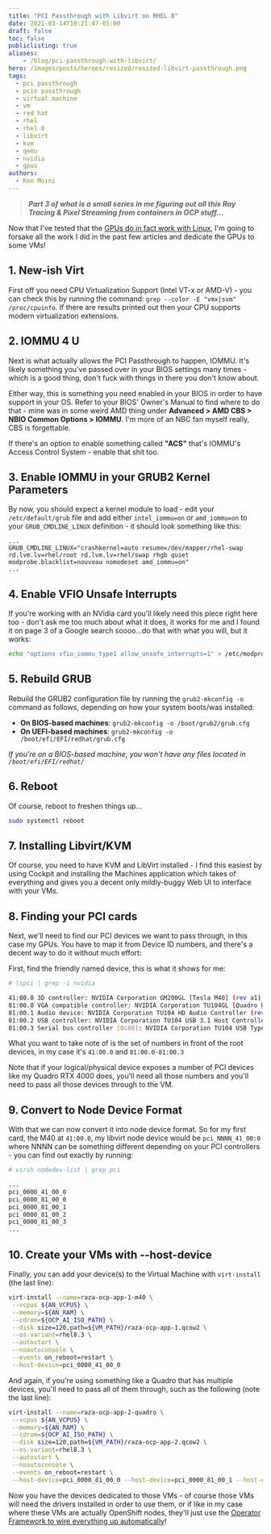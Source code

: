 ```yaml
---
title: "PCI Passthrough with Libvirt on RHEL 8"
date: 2021-03-14T10:21:47-05:00
draft: false
toc: false
publiclisting: true
aliases:
    - /blog/pci-passthrough-with-libvirt/
hero: /images/posts/heroes/resized/resized-libvirt-passthrough.png
tags:
  - pci passthrough
  - pcie passthrough
  - virtual machine
  - vm
  - red hat
  - rhel
  - rhel 8
  - libvirt
  - kvm
  - qemu
  - nvidia
  - gpus
authors:
  - Ken Moini
---
```


> ***Part 3 of what is a small series in me figuring out all this Ray Tracing & Pixel Streaming from containers in OCP stuff...***

Now that I've tested that the [GPUs do in fact work with Linux](https://kenmoini.com/blog/nvidia-drivers-on-rhel8/), I'm going to forsake all the work I did in the past few articles and dedicate the GPUs to some VMs!

## 1. New-ish Virt

First off you need CPU Virtualization Support (Intel VT-x or AMD-V) - you can check this by running the command: `grep --color -E "vmx|svm" /proc/cpuinfo`.  If there are results printed out then your CPU supports modern virtualization extensions.

## 2. IOMMU 4 U

Next is what actually allows the PCI Passthrough to happen, IOMMU.  It's likely something you've passed over in your BIOS settings many times - which is a good thing, don't fuck with things in there you don't know about.

Either way, this is something you need enabled in your BIOS in order to have support in your OS.  Refer to your BIOS' Owner's Manual to find where to do that - mine was in some weird AMD thing under **Advanced > AMD CBS > NBIO Common Options > IOMMU**.  I'm more of an NBC fan myself really, CBS is forgettable.

If there's an option to enable something called **"ACS"** that's IOMMU's Access Control System - enable that shit too.

## 3. Enable IOMMU in your GRUB2 Kernel Parameters

By now, you should expect a kernel module to load - edit your `/etc/default/grub` file and add either `intel_iommu=on` or `amd_iommu=on` to your `GRUB_CMDLINE_LINUX` definition - it should look something like this:

```
...
GRUB_CMDLINE_LINUX="crashkernel=auto resume=/dev/mapper/rhel-swap rd.lvm.lv=rhel/root rd.lvm.lv=rhel/swap rhgb quiet modprobe.blacklist=nouveau nomodeset amd_iommu=on"
...
```

## 4. Enable VFIO Unsafe Interrupts

If you're working with an NVidia card you'll likely need this piece right here too - don't ask me too much about what it does, it works for me and I found it on page 3 of a Google search soooo...do that with what you will, but it works:

```bash
echo "options vfio_iommu_type1 allow_unsafe_interrupts=1" > /etc/modprobe.d/unsafe-interrupts.conf
```

## 5. Rebuild GRUB

Rebuild the GRUB2 configuration file by running the `grub2-mkconfig -o` command as follows, depending on how your system boots/was installed:

- **On BIOS-based machines**: `grub2-mkconfig -o /boot/grub2/grub.cfg`
- **On UEFI-based machines**: `grub2-mkconfig -o /boot/efi/EFI/redhat/grub.cfg`

*If you're on a BIOS-based machine, you won't have any files located in `/boot/efi/EFI/redhat/`*

## 6. Reboot

Of course, reboot to freshen things up...

```bash
sudo systemctl reboot
```

## 7. Installing Libvirt/KVM

Of course, you need to have KVM and LibVirt installed - I find this easiest by using Cockpit and installing the Machines application which takes of everything and gives you a decent only mildly-buggy Web UI to interface with your VMs.

## 8. Finding your PCI cards

Next, we'll need to find our PCI devices we want to pass through, in this case my GPUs.  You have to map it from Device ID numbers, and there's a decent way to do it without much effort:

First, find the friendly named device, this is what it shows for me:

```bash
# lspci | grep -i nvidia

41:00.0 3D controller: NVIDIA Corporation GM200GL [Tesla M40] (rev a1)
81:00.0 VGA compatible controller: NVIDIA Corporation TU104GL [Quadro RTX 4000] (rev a1)
81:00.1 Audio device: NVIDIA Corporation TU104 HD Audio Controller (rev a1)
81:00.2 USB controller: NVIDIA Corporation TU104 USB 3.1 Host Controller (rev a1)
81:00.3 Serial bus controller [0c80]: NVIDIA Corporation TU104 USB Type-C UCSI Controller (rev a1)
```

What you want to take note of is the set of numbers in front of the root devices, in my case it's `41:00.0` and `81:00.0-81:00.3`

Note that if your logical/physical device exposes a number of PCI devices like my Quadro RTX 4000 does, you'll need all those numbers and you'll need to pass all those devices through to the VM.

## 9. Convert to Node Device Format

With that we can now convert it into node device format.  So for my first card, the M40 at `41:00.0`, my libvirt node device would be `pci_NNNN_41_00:0` where NNNN can be something different depending on your PCI controllers - you can find out exactly by running:

```bash
# virsh nodedev-list | grep pci

...
pci_0000_41_00_0
pci_0000_81_00_0
pci_0000_81_00_1
pci_0000_81_00_2
pci_0000_81_00_3
...
```

## 10. Create your VMs with --host-device

Finally, you can add your device(s) to the Virtual Machine with `virt-install` (the last line):

```bash
virt-install --name=raza-ocp-app-1-m40 \
 --vcpus ${AN_VCPUS} \
 --memory=${AN_RAM} \
 --cdrom=${OCP_AI_ISO_PATH} \
 --disk size=120,path=${VM_PATH}/raza-ocp-app-1.qcow2 \
 --os-variant=rhel8.3 \
 --autostart \
 --noautoconsole \
 --events on_reboot=restart \
 --host-device=pci_0000_41_00_0
```

And again, if you're using something like a Quadro that has multiple devices, you'll need to pass all of them through, such as the following (note the last line):

```bash
virt-install --name=raza-ocp-app-2-quadro \
 --vcpus ${AN_VCPUS} \
 --memory=${AN_RAM} \
 --cdrom=${OCP_AI_ISO_PATH} \
 --disk size=120,path=${VM_PATH}/raza-ocp-app-2.qcow2 \
 --os-variant=rhel8.3 \
 --autostart \
 --noautoconsole \
 --events on_reboot=restart \
 --host-device=pci_0000_81_00_0 --host-device=pci_0000_81_00_1 --host-device=pci_0000_81_00_2 --host-device=pci_0000_81_00_3
```

Now you have the devices dedicated to those VMs - of course those VMs will need the drivers installed in order to use them, or if like in my case where these VMs are actually OpenShift nodes, they'll just use the [Operator Framework to wire everything up automatically](https://kenmoini.com/blog/using-nvidia-gpus-in-openshift/)!